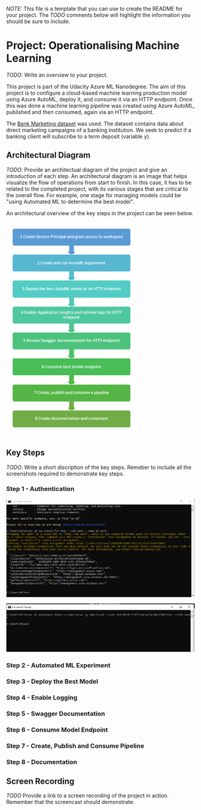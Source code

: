 *NOTE:* This file is a template that you can use to create the README for your project. The *TODO* comments below will highlight the information you should be sure to include.


# Project: Operationalising Machine Learning

*TODO:* Write an overview to your project.

This project is part of the Udacity Azure ML Nanodegree. The aim of this project is to configure a cloud-based machine learning production model using Azure AutoML, deploy it, and consume it via an HTTP endpoint. Once this was done a machine learning pipeline was created using Azure AutoML, published and then consumed, again via an HTTP endpoint.

The [Bank Marketing dataset](https://automlsamplenotebookdata.blob.core.windows.net/automl-sample-notebook-data/bankmarketing_train.csv) was used. The dataset contains data about direct marketing campaigns of a banking institution. We seek to predict if a banking client will subscribe to a term deposit (variable y).

## Architectural Diagram
*TODO*: Provide an architectual diagram of the project and give an introduction of each step. An architectural diagram is an image that helps visualize the flow of operations from start to finish. In this case, it has to be related to the completed project, with its various stages that are critical to the overall flow. For example, one stage for managing models could be "using Automated ML to determine the best model". 

An architectural overview of the key steps in the project can be seen below.

![title](images/project_architecture.png)

## Key Steps
*TODO*: Write a short discription of the key steps. Remeber to include all the screenshots required to demonstrate key steps. 

### Step 1 - Authentication
![title](images/1.1_SP_created.png)

![title](images/1.2_WS_shared_with_SP.png)

### Step 2 - Automated ML Experiment


### Step 3 - Deploy the Best Model


### Step 4 - Enable Logging


### Step 5 - Swagger Documentation


### Step 6 - Consume Model Endpoint


### Step 7 - Create, Publish and Consume Pipeline


### Step 8 - Documentation



## Screen Recording
*TODO* Provide a link to a screen recording of the project in action. Remember that the screencast should demonstrate:


